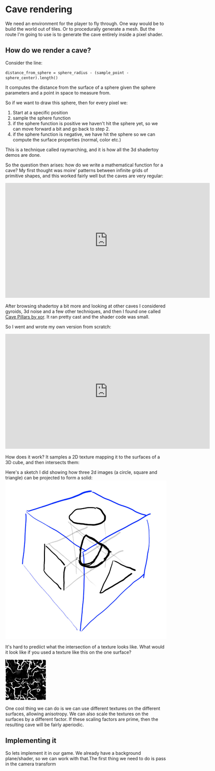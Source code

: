 # Cave rendering

We need an environment for the player to fly through. One way would be
to build the world out of tiles. Or to procedurally generate a mesh.
But the route I'm going to use is to generate the cave entirely inside
a pixel shader.


## How do we render a cave?

Consider the line:
```
distance_from_sphere = sphere_radius - (sample_point - sphere_center).length() 
```
It computes the distance from the surface of a sphere given the sphere
parameters and a point in space to measure from.

So if we want to draw this sphere, then for every pixel we:
1) Start at a specific position
2) sample the sphere function
3) if the sphere function is positive we haven't hit the sphere yet, so we can move forward a bit and go back to step 2.
4) if the sphere function is negative, we have hit the sphere so we can compute the surface properties (normal, color etc.)

This is a technique called raymarching, and it is how all the 3d 
shadertoy demos are done.

So the question then arises: how do we write a mathematical function for
a cave? My first thought was moire' patterns between infinite grids of
primitive shapes, and this worked fairly well but the caves
are very regular:

<iframe width="640" height="360" frameborder="0" src="https://www.shadertoy.com/embed/3sGBWt?gui=true&t=10&paused=true&muted=false" allowfullscreen></iframe>

After browsing shadertoy a bit more and looking at other caves I considered
gyroids, 3d noise and a few other techniques, and then I found one called
[Cave Pillars by xor](https://www.shadertoy.com/view/Xsd3z7). It ran pretty
cast and the shader code was small. 

So I went and wrote my own version from scratch:
<iframe width="640" height="360" frameborder="0" src="https://www.shadertoy.com/embed/tltyRB?gui=true&t=10&paused=true&muted=false" allowfullscreen></iframe>

How does it work? It samples a 2D texture mapping it to the surfaces of
a 3D cube, and then intersects them:

Here's a sketch I did showing how three 2d images (a circle, square and
triangle) can be projected to form a solid:
![Intersections](cube_intersection.jpg)

It's hard to prediict what the intersection of a texture looks like. 
What would it look like if you used a texture like this on the one 
surface?

![guess](guess.jpg)

One cool thing we can do is we can use different textures on the
different surfaces, allowing anisotropy. We can also scale the textures
on the surfaces by a different factor. If these scaling factors are
prime, then the resulting cave will be fairly aperiodic. 

## Implementing it
So lets implement it in our game. We already have a background 
plane/shader, so we can work with that.The first thing we need to do is 
pass in the camera transform


<canvas id="pilot/pilot_cave_rendering"></canvas>

